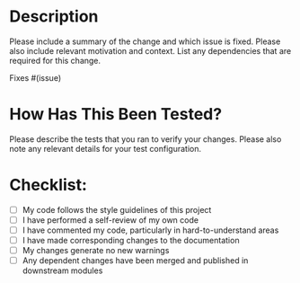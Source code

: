 # Description
Please include a summary of the change and which issue is fixed. Please also include relevant motivation and context. List any dependencies that are required for this change.

Fixes #(issue)

# How Has This Been Tested?
Please describe the tests that you ran to verify your changes. Please also note any relevant details for your test configuration.

# Checklist:
- [ ] My code follows the style guidelines of this project
- [ ] I have performed a self-review of my own code
- [ ] I have commented my code, particularly in hard-to-understand areas
- [ ] I have made corresponding changes to the documentation
- [ ] My changes generate no new warnings
- [ ] Any dependent changes have been merged and published in downstream modules

